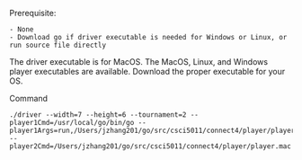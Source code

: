 Prerequisite:

    - None
    - Download go if driver executable is needed for Windows or Linux, or run source file directly
The driver executable is for MacOS.
The MacOS, Linux, and Windows player executables are available.
Download the proper executable for your OS.

Command

    ./driver --width=7 --height=6 --tournament=2 --player1Cmd=/usr/local/go/bin/go --player1Args=run,/Users/jzhang201/go/src/csci5011/connect4/player/player.go --player2Cmd=/Users/jzhang201/go/src/csci5011/connect4/player/player.mac
